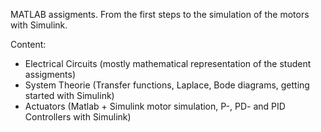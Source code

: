 MATLAB assigments. From the first steps to the simulation of the motors with Simulink.

Content:
- Electrical Circuits (mostly mathematical representation of the student assigments)
- System Theorie (Transfer functions, Laplace, Bode diagrams, getting started with Simulink)
- Actuators (Matlab + Simulink motor simulation, P-, PD- and PID Controllers with Simulink)
